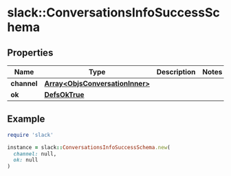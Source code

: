 # slack::ConversationsInfoSuccessSchema

## Properties

| Name | Type | Description | Notes |
| ---- | ---- | ----------- | ----- |
| **channel** | [**Array&lt;ObjsConversationInner&gt;**](ObjsConversationInner.md) |  |  |
| **ok** | [**DefsOkTrue**](DefsOkTrue.md) |  |  |

## Example

```ruby
require 'slack'

instance = slack::ConversationsInfoSuccessSchema.new(
  channel: null,
  ok: null
)
```

